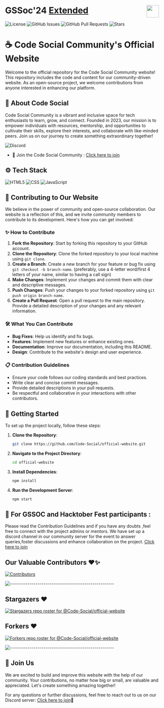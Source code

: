 # GSSoc'24  <a href="https://codeittool.netlify.app">Extended<img src="https://user-images.githubusercontent.com/63473496/153487849-4f094c16-d21c-463e-9971-98a8af7ba372.png" height=40px align=right></a>

![License](https://cdn.prod.website-files.com/5e0f1144930a8bc8aace526c/65dd9eb5aaca434fac4f1c34_License-MIT-blue.svg)
![GitHub Issues](https://img.shields.io/github/issues/Code-Social/official-website)
![GitHub Pull Requests](https://img.shields.io/github/issues-pr/Code-Social/official-website)
![Stars](https://img.shields.io/github/stars/Code-Social/official-website)

# ☕ Code Social Community's Official Website 

Welcome to the official repository for the Code Social Community website! This repository includes the code and content for our community-driven website. As an open-source project, we welcome contributions from anyone interested in enhancing our platform.

## 🌟 About Code Social

Code Social Community is a vibrant and inclusive space for tech enthusiasts to learn, grow, and connect. Founded in 2023, our mission is to empower individuals with resources, mentorship, and opportunities to cultivate their skills, explore their interests, and collaborate with like-minded peers. Join us on our journey to create something extraordinary together!

![Discord](https://img.shields.io/badge/Discord-7289DA?style=for-the-badge&logo=discord&logoColor=white)
* 🤝 Join the Code Social Community : [Click here to join](https://discord.gg/MSTNyRSPYW) 

## ⚙️ Tech Stack
![HTML5](https://img.shields.io/badge/HTML-239120?style=for-the-badge&logo=html5&logoColor=white) 
![CSS](https://img.shields.io/badge/CSS-239120?&style=for-the-badge&logo=css3&logoColor=white) 
![JavaScript](https://img.shields.io/badge/JavaScript-F7DF1E?style=for-the-badge&logo=javascript&logoColor=black)


##  🤗 Contributing to Our Website

We believe in the power of community and open-source collaboration. Our website is a reflection of this, and we invite community members to contribute to its development. Here's how you can get involved:

### ✨  How to Contribute

1. **Fork the Repository**: Start by forking this repository to your GitHub account.
2. **Clone the Repository**: Clone the forked repository to your local machine using `git clone`.
3. **Create a Branch**: Create a new branch for your feature or bug fix using `git checkout -b branch-name`. (preferably, use a 4-letter word/first 4 letters of your name, similar to having a call sign)
4. **Make Changes**: Implement your changes and commit them with clear and descriptive messages.
5. **Push Changes**: Push your changes to your forked repository using `git push origin branch-name`.
6. **Create a Pull Request**: Open a pull request to the main repository. Provide a detailed description of your changes and any relevant information.

###  🛠️ What You Can Contribute

- **Bug Fixes**: Help us identify and fix bugs.
- **Features**: Implement new features or enhance existing ones.
- **Documentation**: Improve our documentation, including this README.
- **Design**: Contribute to the website's design and user experience.

###  📋 Contribution Guidelines

- Ensure your code follows our coding standards and best practices.
- Write clear and concise commit messages.
- Provide detailed descriptions in your pull requests.
- Be respectful and collaborative in your interactions with other contributors.

##  🚀 Getting Started

To set up the project locally, follow these steps:

1. **Clone the Repository**: 
   ```bash
   git clone https://github.com/Code-Social/official-website.git
   ```
2. **Navigate to the Project Directory**:
   ```bash
   cd official-website
   ```
3. **Install Dependencies**: 
   ```bash
   npm install
   ```
4. **Run the Development Server**:
   ```bash
   npm start
   ```

##  🎊 For GSSOC and Hacktober Fest participants :

Please read the Contribution Guidelines and if you have any doubts ,feel free to connect with the project admins or mentors. We have set up a discord channel in our community server for the event to answer queries,foster discussions and enhance collaboration on the project. [Click here to join](https://discord.com/channels/1049667734025289729/1291810957563134105)


## Our Valuable Contributors ❤️✨
[![Contributors](https://contrib.rocks/image?repo=Code-Social/official-website)]((https://github.com/Code-Social/official-website/graphs/contributors))


![-----------------------------------------------------](https://raw.githubusercontent.com/andreasbm/readme/master/assets/lines/rainbow.png)


## Stargazers ❤️

<div align='left'>

[![Stargazers repo roster for @Code-Social/official-website](https://reporoster.com/stars/dark/Code-Social/official-website)](https://github.com/Code-Social/official-website/stargazers)

</div>

## Forkers ❤️

[![Forkers repo roster for @Code-Social/official-website](https://reporoster.com/forks/dark/Code-Social/official-website)](https://github.com/Code-Social/official-website/network/members)

![-----------------------------------------------------](https://raw.githubusercontent.com/andreasbm/readme/master/assets/lines/rainbow.png)



##  🙌 Join Us

We are excited to build and improve this website with the help of our community. Your contributions, no matter how big or small, are valuable and appreciated. Let's create something amazing together!

For any questions or further discussions, feel free to reach out to us on our Discord server: [Click here to join](https://discord.gg/MSTNyRSPYW)💬

